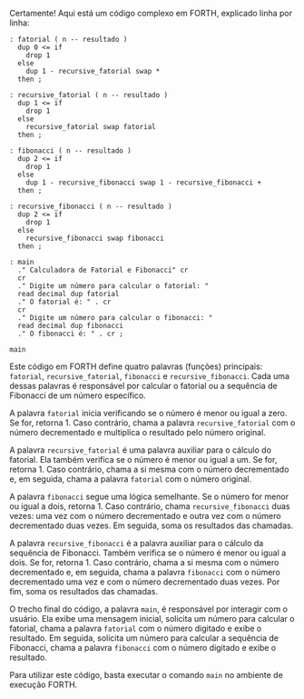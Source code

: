 Certamente! Aqui está um código complexo em FORTH, explicado linha por linha:

```
: fatorial ( n -- resultado )
  dup 0 <= if
    drop 1
  else
    dup 1 - recursive_fatorial swap *
  then ;

: recursive_fatorial ( n -- resultado )
  dup 1 <= if
    drop 1
  else
    recursive_fatorial swap fatorial
  then ;

: fibonacci ( n -- resultado )
  dup 2 <= if
    drop 1
  else
    dup 1 - recursive_fibonacci swap 1 - recursive_fibonacci + 
  then ;

: recursive_fibonacci ( n -- resultado )
  dup 2 <= if
    drop 1
  else
    recursive_fibonacci swap fibonacci
  then ;

: main
  ." Calculadora de Fatorial e Fibonacci" cr
  cr
  ." Digite um número para calcular o fatorial: " 
  read decimal dup fatorial
  ." O fatorial é: " . cr
  cr
  ." Digite um número para calcular o fibonacci: " 
  read decimal dup fibonacci
  ." O fibonacci é: " . cr ;

main
```

Este código em FORTH define quatro palavras (funções) principais: `fatorial`, `recursive_fatorial`, `fibonacci` e `recursive_fibonacci`. Cada uma dessas palavras é responsável por calcular o fatorial ou a sequência de Fibonacci de um número específico.

A palavra `fatorial` inicia verificando se o número é menor ou igual a zero. Se for, retorna 1. Caso contrário, chama a palavra `recursive_fatorial` com o número decrementado e multiplica o resultado pelo número original.

A palavra `recursive_fatorial` é uma palavra auxiliar para o cálculo do fatorial. Ela também verifica se o número é menor ou igual a um. Se for, retorna 1. Caso contrário, chama a si mesma com o número decrementado e, em seguida, chama a palavra `fatorial` com o número original.

A palavra `fibonacci` segue uma lógica semelhante. Se o número for menor ou igual a dois, retorna 1. Caso contrário, chama `recursive_fibonacci` duas vezes: uma vez com o número decrementado e outra vez com o número decrementado duas vezes. Em seguida, soma os resultados das chamadas.

A palavra `recursive_fibonacci` é a palavra auxiliar para o cálculo da sequência de Fibonacci. Também verifica se o número é menor ou igual a dois. Se for, retorna 1. Caso contrário, chama a si mesma com o número decrementado e, em seguida, chama a palavra `fibonacci` com o número decrementado uma vez e com o número decrementado duas vezes. Por fim, soma os resultados das chamadas.

O trecho final do código, a palavra `main`, é responsável por interagir com o usuário. Ela exibe uma mensagem inicial, solicita um número para calcular o fatorial, chama a palavra `fatorial` com o número digitado e exibe o resultado. Em seguida, solicita um número para calcular a sequência de Fibonacci, chama a palavra `fibonacci` com o número digitado e exibe o resultado.

Para utilizar este código, basta executar o comando `main` no ambiente de execução FORTH.